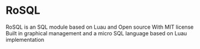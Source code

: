 # RoSQL
RoSQL is an SQL module based on Luau and Open source With MIT license
Built in graphical management and a micro SQL language based on Luau implementation
